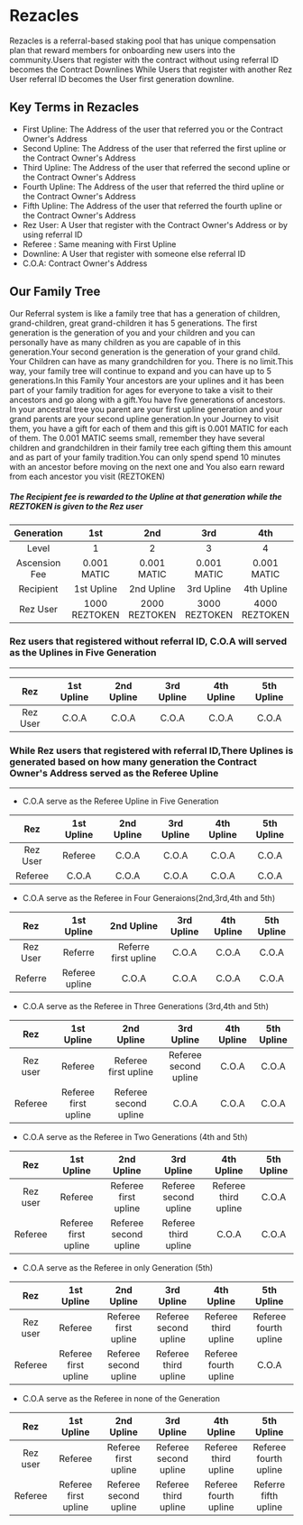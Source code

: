 # Rezacles
Rezacles is a referral-based staking pool that has unique compensation plan that reward members for onboarding new users into the community.Users that register with the contract without using referral ID becomes the Contract Downlines While Users that register with another Rez User referral ID becomes the User first generation downline.

## Key Terms in Rezacles
+ First Upline: The Address of the user that referred you or the Contract Owner's Address
+ Second Upline: The Address of the user that referred the first upline or the Contract Owner's Address
+ Third Upline: The Address of the user that referred the second upline or the Contract Owner's Address
+ Fourth Upline: The Address of the user that referred the third upline or the Contract Owner's Address
+ Fifth Upline: The Address of the user that referred the fourth upline or the Contract Owner's Address
+ Rez User: A User that register with the Contract Owner's Address or by using referral ID
+ Referee : Same meaning with First Upline
+ Downline: A User that register with someone else referral ID
+ C.O.A: Contract Owner's Address
 
 ## Our Family Tree
 Our Referral system is like a family tree that has a generation of children, grand-children, great grand-children it has 5 generations. The first generation is the generation of you and your children and you can personally have as many children as you are capable of in this generation.Your second generation is the generation of your grand child. Your Children can have as many grandchildren for you. There is no limit.This way, your family tree will continue to expand and you can have up to 5 generations.In this Family Your ancestors are your uplines and it has been part of your family tradition for ages for everyone to take a visit to their ancestors and go along with a gift.You have five generations of ancestors. In your ancestral tree you parent are your first upline generation and your grand parents are your second upline generation.In your Journey to visit them, you have a gift for each of them and this gift is 0.001 MATIC for each of them. The 0.001 MATIC seems small, remember they have several children and grandchildren in their family tree each gifting them this amount and as part of your family tradition.You can only spend spend 10 minutes with an ancestor before moving on the next one and You also earn reward from each ancestor you visit (REZTOKEN)

##### The Recipient fee is rewarded to the Upline at that generation while the REZTOKEN is given to the Rez user
 
 Generation | 1st | 2nd | 3rd | 4th | 5th
 :---: | :---: | :---: | :---: | :---: | :---: 
 Level | 1 | 2 |3 |4 |5 
Ascension Fee  | 0.001 MATIC | 0.001 MATIC |0.001 MATIC | 0.001 MATIC | 0.001 MATIC
Recipient | 1st Upline | 2nd Upline | 3rd Upline | 4th Upline | 5th Upline
Rez User | 1000 REZTOKEN | 2000 REZTOKEN | 3000 REZTOKEN | 4000 REZTOKEN | 5000 REZTOKEN
 
 
 
 
 
 ### Rez users that registered without referral ID, C.O.A will served as the Uplines in Five Generation

***
Rez  |1st Upline  | 2nd Upline | 3rd Upline | 4th Upline | 5th Upline
:---: | :---: | :---: | :---: | :---: | :---: 
Rez User | C.O.A | C.O.A | C.O.A | C.O.A | C.O.A

 







### While Rez users that registered with referral ID,There Uplines is generated based on how many generation the Contract Owner's Address served as the Referee Upline
***

+ C.O.A serve as the Referee Upline in Five Generation

Rez  |1st Upline  | 2nd Upline | 3rd Upline | 4th Upline | 5th Upline
:---: | :---: | :---: | :---: | :---: | :---: 
Rez User | Referee | C.O.A | C.O.A | C.O.A | C.O.A
Referee | C.O.A | C.O.A | C.O.A | C.O.A | C.O.A

+ C.O.A serve as the Referee in Four Generaions(2nd,3rd,4th and 5th)

Rez  |1st Upline  | 2nd Upline | 3rd Upline | 4th Upline | 5th Upline
:---: | :---: | :---: | :---: | :---: | :---: 
Rez User | Referre | Referre first upline| C.O.A | C.O.A | C.O.A
Referre | Referee upline  |  C.O.A | C.O.A | C.O.A | C.O.A

+ C.O.A serve as the Referee in Three Generations (3rd,4th and 5th)

Rez  |1st Upline  | 2nd Upline | 3rd Upline | 4th Upline | 5th Upline
:---: | :---: | :---: | :---: | :---: | :---: 
Rez user | Referee | Referee first upline | Referee second upline | C.O.A | C.O.A
Referee |Referee first upline | Referee second upline | C.O.A | C.O.A| C.O.A


+ C.O.A serve as the Referee in Two Generations (4th and 5th)

Rez  |1st Upline  | 2nd Upline | 3rd Upline | 4th Upline | 5th Upline
:---: | :---: | :---: | :---: | :---: | :---: 
Rez user |  Referee | Referee first upline | Referee second upline | Referee third upline | C.O.A
Referee | Referee first upline | Referee second upline | Referee third upline | C.O.A | C.O.A


+ C.O.A serve as the Referee in only Generation (5th)

Rez  |1st Upline  | 2nd Upline | 3rd Upline | 4th Upline | 5th Upline
:---: | :---: | :---: | :---: | :---: | :---: 
Rez user |  Referee | Referee first upline | Referee second upline | Referee third upline | Referee fourth upline
Referee |  Referee first upline | Referee second upline | Referee third upline | Referee fourth upline | C.O.A


+ C.O.A serve as the Referee in none of the Generation

Rez  |1st Upline  | 2nd Upline | 3rd Upline | 4th Upline | 5th Upline
:---: | :---: | :---: | :---: | :---: | :---: 
Rez user |Referee | Referee first upline | Referee second upline | Referee third upline | Referee fourth upline
Referee |   Referee first upline | Referee second upline | Referee third upline | Referee fourth upline | Referre fifth upline
